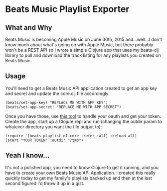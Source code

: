 # Beats Music Playlist Exporter

## What and Why
Beats Music is becoming Apple Music on June 30th, 2015 and...well...I don't know much about what's going on with Apple Music, but there probably won't be a REST API so I wrote a simple Clojure app that uses my beats-clj library to pull and download the track listing for any playlists you created on Beats Music.

## Usage

You'll need to get a Beats Music API application created to get an app key and secret and update the core.clj file accordingly.

```
(beats/set-app-key! "REPLACE ME WITH APP KEY")
(beats/set-app-secret! "REPLACE ME WITH APP SECRET")
```

Once you have those, use [this tool](http://thatmikeflynn.com/beats-clj/resources/) to handle your oauth and get your token. Create the app, start up a Clojure repl and run (changing the outdir param to whatever directory you want the file output to):

```
(require '[beats-playlist-dl.core :refer :all] :reload-all)
(start "YOUR TOKEN" :outdir "/tmp")
```

## Yeah I know...

It's not a polished app, you need to know Clojure to get it running, and you have to create your own Beats Music API Application. I created this really quickly today to get my family's playlists backed up and then at the last second figured I'd throw it up in a gist.
